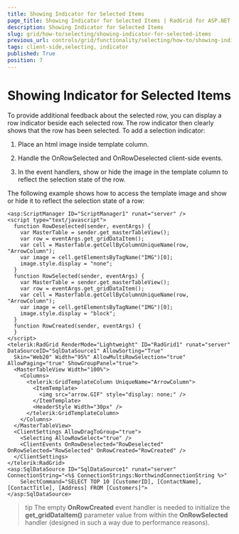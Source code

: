 ```yaml
---
title: Showing Indicator for Selected Items
page_title: Showing Indicator for Selected Items | RadGrid for ASP.NET AJAX Documentation
description: Showing Indicator for Selected Items
slug: grid/how-to/selecting/showing-indicator-for-selected-items
previous_url: controls/grid/functionality/selecting/how-to/showing-indicator-for-selected-items
tags: client-side,selecting, indicator
published: True
position: 7
---
```


# Showing Indicator for Selected Items

To provide additional feedback about the selected row, you can display a row indicator beside each selected row. The row indicator then clearly shows that the row has been selected. To add a selection indicator:

1. Place an html image inside template column.

1. Handle the OnRowSelected and OnRowDeselected client-side events.

1. In the event handlers, show or hide the image in the template column to reflect the selection state of the row.

The following example shows how to access the template image and show or hide it to reflect the selection state of a row:
````ASP.NET
<asp:ScriptManager ID="ScriptManager1" runat="server" />
<script type="text/javascript">
  function RowDeselected(sender, eventArgs) {
    var MasterTable = sender.get_masterTableView();
    var row = eventArgs.get_gridDataItem();
    var cell = MasterTable.getCellByColumnUniqueName(row, "ArrowColumn");
    var image = cell.getElementsByTagName("IMG")[0];
    image.style.display = "none";
  }
  function RowSelected(sender, eventArgs) {
    var MasterTable = sender.get_masterTableView();
    var row = eventArgs.get_gridDataItem();
    var cell = MasterTable.getCellByColumnUniqueName(row, "ArrowColumn");
    var image = cell.getElementsByTagName("IMG")[0];
    image.style.display = "block";
  }
  function RowCreated(sender, eventArgs) {
  }      
</script>
<telerik:RadGrid RenderMode="Lightweight" ID="RadGrid1" runat="server" DataSourceID="SqlDataSource1" AllowSorting="True"
  Skin="Web20" Width="95%" AllowMultiRowSelection="true" AllowPaging="true" ShowGroupPanel="true">
  <MasterTableView Width="100%">
    <Columns>
      <telerik:GridTemplateColumn UniqueName="ArrowColumn">
        <ItemTemplate>
          <img src="arrow.GIF" style="display: none;" />
        </ItemTemplate>
        <HeaderStyle Width="30px" />
      </telerik:GridTemplateColumn>
    </Columns>
  </MasterTableView>
  <ClientSettings AllowDragToGroup="true">
    <Selecting AllowRowSelect="true" />
    <ClientEvents OnRowDeselected="RowDeselected" OnRowSelected="RowSelected" OnRowCreated="RowCreated" />
  </ClientSettings>
</telerik:RadGrid>
<asp:SqlDataSource ID="SqlDataSource1" runat="server" ConnectionString="<%$ ConnectionStrings:NorthwindConnectionString %>"   
    SelectCommand="SELECT TOP 10 [CustomerID], [ContactName], [ContactTitle], [Address] FROM [Customers]">
</asp:SqlDataSource>
````

>tip The empty **OnRowCreated** event handler is needed to initialize the **get_gridDataItem()** parameter value from within the **OnRowSelected** handler (designed in such a way due to performance reasons).
>

